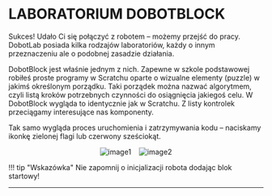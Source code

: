 # LABORATORIUM DOBOTBLOCK

Sukces! Udało Ci się połączyć z robotem – możemy przejść do pracy. DobotLab posiada kilka rodzajów laboratoriów, każdy o innym przeznaczeniu ale o podobnej zasadzie działania.

DobotBlock jest właśnie jednym z nich. Zapewne w szkole podstawowej robiłeś proste programy w Scratchu oparte o wizualne elementy (puzzle) w jakimś określonym porządku. Taki porządek można nazwać algorytmem, czyli listą kroków potrzebnych czynności do osiągnięcia jakiegoś celu. W DobotBlock wygląda to identycznie jak w Scratchu. Z listy kontrolek przeciągamy interesujące nas komponenty.

Tak samo wygląda proces uruchomienia i zatrzymywania kodu – naciskamy ikonkę zielonej flagi lub czerwony sześciokąt.

<div style="display:flex; gap:1rem; align-items:flex-start; justify-content:center; flex-wrap:wrap;">
  <img src="https://i.ibb.co/sv4dtnpg/image1.jpg" alt="image1" style="max-width:45%; height:auto;">
  <img src="https://i.ibb.co/YFhsXQzZ/image2.jpg" alt="image2" style="max-width:45%; height:auto;">
</div>

!!! tip "Wskazówka"
    Nie zapomnij o inicjalizacji robota dodając blok startowy!

---